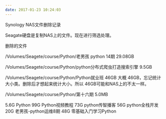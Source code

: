```yaml
---
date: 2017-01-23 10:24:03
---
```


Synology NAS文件删除记录

Seagate硬盘是复制NAS上的文件。现在进行筛选处理。


删除的文件

/Volumes/Seagete/course/Python/老男孩 python 14期 29.08GB

/Volumes/Seagete/course/Python/python分布式爬虫打造搜索引擎 9.5GB

/Volumes/Seagete/course/Python/Python就业班 46GB
大概 46GB，忘记统计大小类。删除后才想起来统计大小。所以 46GB可能和NAS上的不太一样。

/Volumes/Seagete/course/Python/第十六期 5.0MB

5.6G	Python
 99G	Python视频教程
 73G	python传智播客
 56G	python全栈开发
 20G	老男孩-python运维8期
 48G	零基础入门学习Python

 